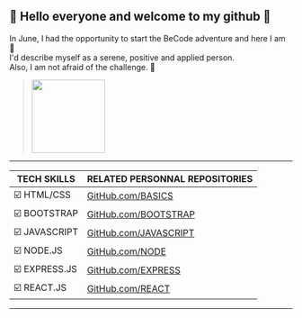 ## 👋 Hello everyone and welcome to my github 👋  
In June, I had the opportunity to start the BeCode adventure and here I am 💯  
I'd describe myself as a serene, positive and applied person.  
Also, I am not afraid of the challenge. 💪

> <img src="https://cdn.iconscout.com/icon/free/png-256/react-3-1175109.png" width="130px">

---

|**TECH SKILLS**|RELATED PERSONNAL REPOSITORIES|
|---------------|--------------------|
| ☑️ HTML/CSS   |[GitHub.com/BASICS](http://github.com)|
| ☑️ BOOTSTRAP  |[GitHub.com/BOOTSTRAP](http://github.com)|
| ☑️ JAVASCRIPT |[GitHub.com/JAVASCRIPT](http://github.com)|
| ☑️ NODE.JS    |[GitHub.com/NODE](https://github.com/SimNode)|
| ☑️ EXPRESS.JS |[GitHub.com/EXPRESS](https://github.com/SimExpress)|
| ☑️ REACT.JS   |[GitHub.com/REACT](https://github.com/SimReact)|

---

<!--
**simonduquaine/simonduquaine** is a ✨ _special_ ✨ repository because its `README.md` (this file) appears on your GitHub profile.

Here are some ideas to get you started:

- 🔭 I’m currently working on ...
- 🌱 I’m currently learning ...
- 👯 I’m looking to collaborate on ...
- 🤔 I’m looking for help with ...
- 💬 Ask me about ...
- 📫 How to reach me: ...
- 😄 Pronouns: ...
- ⚡ Fun fact: ...
-->
